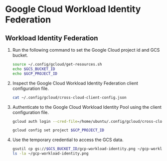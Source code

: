 # Google Cloud Workload Identity Federation

## Workload Identity Federation

<!-- 
GCP_TOKEN=$(gcloud auth print-identity-token)
    jq -R 'split(".") | .[1] | @base64d | fromjson' <<< $GCP_TOKEN
-->

1. Run the following command to set the Google Cloud project id and GCS bucket.

    ```bash
    source ~/.config/gcloud/get-resources.sh
    echo $GCS_BUCKET_ID
    echo $GCP_PROJECT_ID
    ```

1. Inspect the Google Cloud Workload Identity Federation client configuration file.

    ```bash
    cat ~/.config/gcloud/cross-cloud-client-config.json
    ```

1. Authenticate to the Google Cloud Workload Identity Pool using the client configuration file.

    ```bash
    gcloud auth login --cred-file=/home/ubuntu/.config/gcloud/cross-cloud-client-config.json

    gcloud config set project $GCP_PROJECT_ID
    ```

1. Use the temporary credential to access the GCS data.

    ```bash
    gsutil cp gs://$GCS_BUCKET_ID/gcp-workload-identity.png ~/gcp-workload-identity.png
    ls -la ~/gcp-workload-identity.png
    ```
